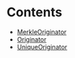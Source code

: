 

# Contents
- [MerkleOriginator](MerkleOriginator.sol/contract.MerkleOriginator.md)
- [Originator](Originator.sol/abstract.Originator.md)
- [UniqueOriginator](UniqueOriginator.sol/contract.UniqueOriginator.md)
